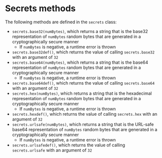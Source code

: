 # Secrets methods

The following methods are defined in the `secrets` class:
- `secrets.base32(numBytes)`, which returns a string that is the base32 representation of `numBytes` random bytes that are generated in a cryptographically secure manner
    - If `numBytes` is negative, a runtime error is thrown
- `secrets.base32def()`, which returns the value of calling `secrets.base32` with an argument of `32`
- `secrets.base64(numBytes)`, which returns a string that is the base64 representation of `numBytes` random bytes that are generated in a cryptographically secure manner
    - If `numBytes` is negative, a runtime error is thrown
- `secrets.base64def()`, which returns the value of calling `secrets.base64` with an argument of `32`
- `secrets.hex(numBytes)`, which returns a string that is the hexadecimal representation of `numBytes` random bytes that are generated in a cryptographically secure manner
    - If `numBytes` is negative, a runtime error is thrown
- `secrets.hexdef()`, which returns the value of calling `secrets.hex` with an argument of `32`
- `secrets.urlsafe(numBytes)`, which returns a string that is the URL-safe base64 representation of `numBytes` random bytes that are generated in a cryptographically secure manner
    - If `numBytes` is negative, a runtime error is thrown
- `secrets.urlsafedef()`, which returns the value of calling `secrets.urlsafe` with an argument of `32`
